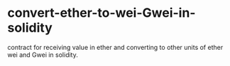 # convert-ether-to-wei-Gwei-in-solidity
contract for receiving value in ether and converting to other units of ether  wei and Gwei in solidity.
